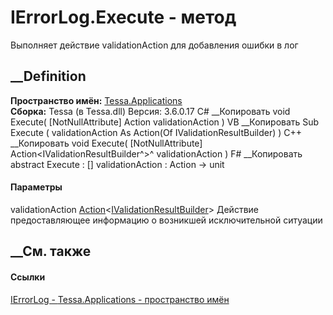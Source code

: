 # IErrorLog.Execute - метод
Выполняет действие validationAction для добавления ошибки в лог
## __Definition
 **Пространство имён:** [Tessa.Applications](N_Tessa_Applications.htm)  
 **Сборка:** Tessa (в Tessa.dll) Версия: 3.6.0.17
C# __Копировать
     void Execute(
    	[NotNullAttribute] Action<IValidationResultBuilder> validationAction
    )
VB __Копировать
     Sub Execute ( 
    	<NotNullAttribute> validationAction As Action(Of IValidationResultBuilder)
    )
C++ __Копировать
     void Execute(
    	[NotNullAttribute] Action<IValidationResultBuilder^>^ validationAction
    )
F# __Копировать
     abstract Execute : 
            [<NotNullAttribute>] validationAction : Action<IValidationResultBuilder> -> unit 
#### Параметры
validationAction
[Action](https://learn.microsoft.com/dotnet/api/system.action-1)<[IValidationResultBuilder](T_Tessa_Platform_Validation_IValidationResultBuilder.htm)>
     Действие предоставляющее информацию о возникшей исключительной ситуации 
## __См. также
#### Ссылки
[IErrorLog - ](T_Tessa_Applications_IErrorLog.htm)
[Tessa.Applications - пространство имён](N_Tessa_Applications.htm)
